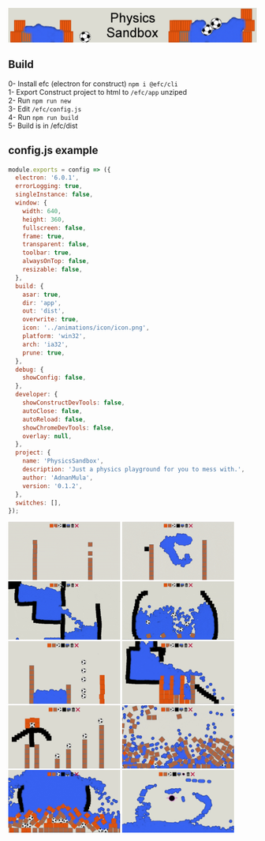 ![](animations/media/banner/banner1.png)  

## Build

0- Install efc (electron for construct) `npm i @efc/cli`  
1- Export Construct project to html to `/efc/app` unziped  
2- Run `npm run new`  
3- Edit `/efc/config.js`  
4- Run `npm run build`  
5- Build is in /efc/dist  

## config.js example

```javascript
module.exports = config => ({
  electron: '6.0.1',
  errorLogging: true,
  singleInstance: false,
  window: {
    width: 640,
    height: 360,
    fullscreen: false,
    frame: true,
    transparent: false,
    toolbar: true,
    alwaysOnTop: false,
    resizable: false,
  },
  build: {
    asar: true,
    dir: 'app',
    out: 'dist',
    overwrite: true,
    icon: '../animations/icon/icon.png',
    platform: 'win32',
    arch: 'ia32',
    prune: true,
  },
  debug: {
    showConfig: false,
  },
  developer: {
    showConstructDevTools: false,
    autoClose: false,
    autoReload: false,
    showChromeDevTools: false,
    overlay: null,
  },
  project: {
    name: 'PhysicsSandbox',
    description: 'Just a physics playground for you to mess with.',
    author: 'AdnanMula',
    version: '0.1.2',
  },
  switches: [],
});
```

<img src="animations/media/gifs/1.gif" width="45%"> <img src="animations/media/gifs/2.gif" width="45%">  
<img src="animations/media/gifs/3.gif" width="45%"> <img src="animations/media/gifs/4.gif" width="45%">  
<img src="animations/media/screenshots/new/2.png" width="45%"> <img src="animations/media/screenshots/new/5.png" width="45%">  
<img src="animations/media/screenshots/new/1.png" width="45%"> <img src="animations/media/screenshots/new/6.png" width="45%">  
<img src="animations/media/screenshots/new/3.png" width="45%"> <img src="animations/media/screenshots/new/7.png" width="45%">  
